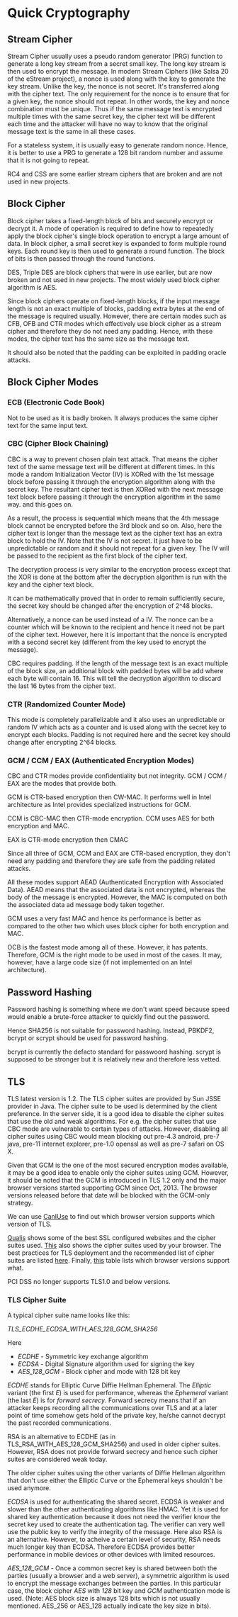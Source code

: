 # Quick Cryptography

## Stream Cipher

Stream Cipher usually uses a pseudo random generator (PRG) function to generate a long key stream from a secret small key. The long key stream is then used to encrypt the message. In modern Stream Ciphers (like Salsa 20 of the eStream project), a nonce is used along with the key to generate the key stream. Unlike the key, the nonce is not secret. It's transferred along with the cipher text. The only requirement for the nonce is to ensure that for a given key, the nonce should not repeat. In other words, the key and nonce combination must be unique. Thus if the same message text is encrypted multiple times with the same secret key, the cipher text will be different each time and the attacker will have no way to know that the original message text is the same in all these cases.

For a stateless system, it is usually easy to generate random nonce. Hence, it is better to use a PRG to generate a 128 bit random number and assume that it is not going to repeat.

RC4 and CSS are some earlier stream ciphers that are broken and are not used in new projects.

## Block Cipher 

Block cipher takes a fixed-length block of bits and securely encrypt or decrypt it. A mode of operation is required to define how to repeatedly apply the block cipher's single block operation to encrypt a large amount of data. In block cipher, a small secret key is expanded to form multiple round keys. Each round key is then used to generate a round function. The block of bits is then passed through the round functions. 

DES, Triple DES are block ciphers that were in use earlier, but are now broken and not used in new projects. The most widely used block cipher algorithm is AES.

Since block ciphers operate on fixed-length blocks, if the input message length is not an exact multiple of blocks, padding extra bytes at the end of the message is required usually. However, there are certain modes such as CFB, OFB and CTR modes which effectively use block cipher as a stream cipher and therefore they do not need any padding. Hence, with these modes, the cipher text has the same size as the message text.

It should also be noted that the padding can be exploited in padding oracle attacks.

## Block Cipher Modes

### ECB (Electronic Code Book)

Not to be used as it is badly broken. It always produces the same cipher text for the same input text.

### CBC (Cipher Block Chaining)

CBC is a way to prevent chosen plain text attack. That means the cipher text of the same message text will be different at different times. In this mode a random Initialization Vector (IV) is XORed with the 1st message block before passing it through the encryption algorithm along with the secret key. The resultant cipher text is then XORed with the next message text block before passing it through the encryption algorithm in the same way. and this goes on. 

As a result, the process is sequential which means that the 4th message block cannot be encrypted before the 3rd block and so on. Also, here the cipher text is longer than the message text as the cipher text has an extra block to hold the IV. Note that the IV is not secret. It just have to be unpredictable or random and it should not repeat for a given key. The IV will be passed to the recipient as the first block of the cipher text.

The decryption process is very similar to the encryption process except that the XOR is done at the bottom after the decryption algorithm is run with the key and the cipher text block.

It can be mathematically proved that in order to remain sufficiently secure, the secret key should be changed after the encryption of 2^48 blocks.  

Alternatively, a nonce can be used instead of a IV. The nonce can be a counter which will be known to the recipient and hence it need not be part of the cipher text. However, here it is important that the nonce is encrypted with a second secret key (different from the key used to encrypt the message).

CBC requires padding. If the length of the message text is an exact multiple of the block size, an additional block with padded bytes will be add where each byte will contain 16. This will tell the decryption algorithm to discard the last 16 bytes from the cipher text. 

### CTR (Randomized Counter Mode)

This mode is completely parallelizable and it also uses an unpredictable or random IV which acts as a counter and is used along with the secret key to encrypt each blocks. Padding is not required here and the secret key should change after encrypting 2^64 blocks.

### GCM / CCM / EAX (Authenticated Encryption Modes)

CBC and CTR modes provide confidentiality but not integrity. GCM / CCM / EAX are the modes that provide both. 

GCM is CTR-based encryption then CW-MAC. It performs well in Intel architecture as Intel provides specialized instructions for GCM.

CCM is CBC-MAC then CTR-mode encryption. CCM uses AES for both encryption and MAC.

EAX is CTR-mode encryption then CMAC

Since all three of GCM, CCM and EAX are CTR-based encryption, they don't need any padding and therefore they are safe from the padding related attacks.

All these modes support AEAD (Authenticated Encryption with Associated Data). AEAD means that the associated data is not encrypted, whereas the body of the message is encrypted. However, the MAC is computed on both the associated data ad message body taken together.

GCM uses a very fast MAC and hence its performance is better as compared to the other two which uses block cipher for both encryption and MAC.

OCB is the fastest mode among all of these. However, it has patents. Therefore, GCM is the right mode to be used in most of the cases. It may, however, have a large code size (if not implemented on an Intel architecture).

## Password Hashing

Password hashing is something where we don't want speed because speed would enable a brute-force attacker to quickly find out the password.

Hence SHA256 is not suitable for password hashing. Instead, PBKDF2, bcrypt or scrypt should be used for password hashing.

bcrypt is currently the defacto standard for passwoord hashing. scrypt is supposed to be stronger but it is relatively new and therefore less vetted.

## TLS

TLS latest version is 1.2. The TLS cipher suites are provided by Sun JSSE provider in Java. The cipher suite to be used is determined by the client preference. In the server side, it is a good idea to disable the cipher suites that use the old and weak algorithms. For e.g. the cipher suites that use CBC mode are vulnerable to certain types of attacks. However, disabling all cipher suites using CBC would mean blocking out pre-4.3 android, pre-7 java, pre-11 internet explorer, pre-1.0 openssl as well as pre-7 safari on OS X.

Given that GCM is the one of the most secured encryption modes available, it may be a good idea to enable only the cipher suites using GCM. However, it should be noted that the GCM is introduced in TLS 1.2 only and the major browser versions started supporting GCM since Oct, 2013. The browser versions released before that date will be blocked with the GCM-only strategy.

We can use [CanIUse](https://caniuse.com/#search=tls) to find out which browser version supports which version of TLS. 

[Qualis](https://www.ssllabs.com/ssltest/) shows some of the best SSL configured websites and the cipher suites used. [This](https://www.ssllabs.com/ssltest/viewMyClient.html) also shows the cipher suites used by your browser. The best practices for TLS deployment and the recommended list of cipher suites are listed [here](https://github.com/ssllabs/research/wiki/SSL-and-TLS-Deployment-Best-Practices). Finally, [this](https://www.ssllabs.com/ssltest/clients.html) table lists which browser versions support what.

PCI DSS no longer supports TLS1.0 and below versions.

### TLS Cipher Suite

A typical cipher suite name looks like this:

*TLS_ECDHE_ECDSA_WITH_AES_128_GCM_SHA256*

Here 
* *ECDHE* - Symmetric key exchange algorithm
* *ECDSA* - Digital Signature algorithm used for signing the key
* *AES_128_GCM* - Block cipher and mode with 128 bit key

*ECDHE* stands for Elliptic Curve Diffie Hellman Ephemeral. The *Elliptic* variant (the first *E*) is used for performance, whereas the *Ephemeral* variant (the last *E*) is for *forward secrecy*. Forward secrecy means that if an attacker keeps recording all the communications over TLS and at a later point of time somehow gets hold of the private key, he/she cannot decrypt the past recorded communications. 

RSA is an alternative to ECDHE (as in TLS_RSA_WITH_AES_128_GCM_SHA256) and used in older cipher suites. However, RSA does not provide forward secrecy and hence such cipher suites are considered weak today.

The older cipher suites using the other variants of Diffie Hellman algorithm that don't use either the Elliptic Curve or the Ephemeral keys shouldn't be used anymore.

*ECDSA* is used for authenticating the shared secret. ECDSA is weaker and slower than the other authenticating algorithms like HMAC. Yet it is used for shared key authentication because it does not need the verifier know the secret key used to create the authentication tag. The verifier can very well use the public key to verify the integrity of the message. Here also RSA is an alternative. However, to acheive a certain level of security, RSA needs much longer key than ECDSA. Therefore ECDSA provides better performance in mobile devices or other devices with limited resources.

*AES_128_GCM* - Once a common secret key is shared between both the parties (usually a browser and a web server), a symmetric algorithm is used to encrypt the message exchanges between the parties. In this particular case, the block cipher *AES* with *128* bit key and *GCM* authentication mode is used. (Note: AES block size is always 128 bits which is not usually mentioned. AES_256 or AES_128 actually indicate the key size in bits).

